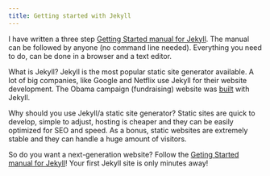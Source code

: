 ```yaml
---
title: Getting started with Jekyll
---
```



I have written a three step&nbsp;[Getting Started manual for Jekyll](http://jekyllcodex.org/getting-started/). The manual can be followed by anyone (no command line needed). Everything you need to do, can be done in a browser and a text editor.

What is Jekyll? Jekyll is the most popular static site generator available. A lot of big companies, like Google and Netflix use Jekyll for their website development. The Obama campaign (fundraising) website was [built](https://davidwalsh.name/introduction-static-site-generators/) with Jekyll.

Why should you use Jekyll/a static site generator? Static sites are quick to develop, simple to adjust, hosting is cheaper and they can be easily optimized for SEO and speed. As a bonus, static websites are extremely stable and they can handle a huge amount of visitors.

So do you want a next-generation website? Follow the&nbsp;[Geting Started manual for Jekyll](http://jekyllcodex.org/getting-started/)! Your first Jekyll site is only minutes away!